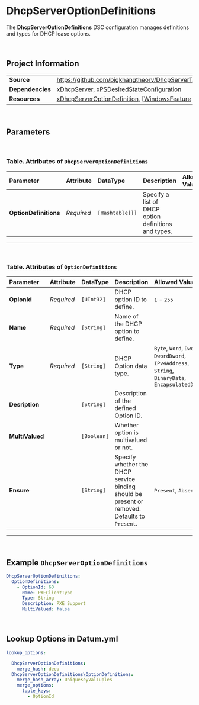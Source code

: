 # DhcpServerOptionDefinitions

The **DhcpServerOptionDefinitions** DSC configuration manages definitions and types for DHCP lease options.

<br />

## Project Information

|                  |                                                                                                                        |
| ---------------- | ---------------------------------------------------------------------------------------------------------------------- |
| **Source**       | https://github.com/bigkhangtheory/DhcpServerTasks/tree/master/DhcpServerTasks/DscResources/DhcpServerOptionDefinitions |
| **Dependencies** | [xDhcpServer][xDhcpServer], [xPSDesiredStateConfiguration][xPSDesiredStateConfiguration]                               |
| **Resources**    | [xDhcpServerOptionDefinition][xDhcpServerOptionDefinition], [[WindowsFeature][WindowsFeature]                          |

<br />

## Parameters

<br />

### Table. Attributes of `DhcpServerOptionDefinitions`

| Parameter             | Attribute  | DataType        | Description                                          | Allowed Values |
| :-------------------- | :--------- | :-------------- | :--------------------------------------------------- | :------------- |
| **OptionDefinitions** | *Required* | `[Hashtable[]]` | Specify a list of DHCP option definitions and types. |                |

---

<br />

### Table. Attributes of `OptionDefinitions`

| Parameter       | Attribute  | DataType    | Description                                                                                   | Allowed Values                                                                                   |
| :-------------- | :--------- | :---------- | :-------------------------------------------------------------------------------------------- | :----------------------------------------------------------------------------------------------- |
| **OpionId**     | *Required* | `[UInt32]`  | DHCP option ID to define.                                                                     | `1` - `255`                                                                                      |
| **Name**        | *Required* | `[String]`  | Name of the DHCP option to define.                                                            |                                                                                                  |
| **Type**        | *Required* | `[String]`  | DHCP Option data type.                                                                        | `Byte`, `Word`, `Dword`, `DwordDword`, `IPv4Address`, `String`, `BinaryData`, `EncapsulatedData` |
| **Desription**  |            | `[String]`  | Description of the defined Option ID.                                                         |                                                                                                  |
| **MultiValued** |            | `[Boolean]` | Whether option is multivalued or not.                                                         |                                                                                                  |
| **Ensure**      |            | `[String]`  | Specify whether the DHCP service binding should be present or removed. Defaults to `Present`. | `Present`, `Absent`                                                                              |

---

<br />

## Example `DhcpServerOptionDefinitions`

```yaml
DhcpServerOptionDefinitions:
  OptionDefinitions:
    - OptionId: 60
      Name: PXEClientType
      Type: String
      Description: PXE Support
      MultiValued: false
```

<br />

## Lookup Options in Datum.yml

```yaml
lookup_options:

  DhcpServerOptionDefinitions:
    merge_hash: deep
  DhcpServerOptionDefinitions\OptionDefinitions:
    merge_hash_array: UniqueKeyValTuples
    merge_options:
      tuple_keys:
        - OptionId
```

<br />

[Indented.Net.IP]: https://github.com/indented-automation/Indented.Net.IP
[xDhcpServer]: https://github.com/dsccommunity/xDhcpServer
[xPSDesiredStateConfiguration]: https://github.com/dsccommunity/xPSDesiredStateConfiguration
[DhcpScopeOptionValue]: https://github.com/dsccommunity/xDhcpServer
[xDhcpServerAuthorization]: https://github.com/dsccommunity/xDhcpServer
[DhcpServerBinding]: https://github.com/dsccommunity/xDhcpServer
[DhcpServerExclusionRange]: https://github.com/dsccommunity/xDhcpServer
[xDhcpServerOptionDefinition]: https://github.com/dsccommunity/xDhcpServer
[DhcpServerOptionValue]: https://github.com/dsccommunity/xDhcpServer
[xDhcpServerReservation]: https://github.com/dsccommunity/xDhcpServer
[xDhcpServerScope]: https://github.com/dsccommunity/xDhcpServer
[Script]: https://github.com/dsccommunity/xPSDesiredStateConfiguration
[WindowsFeature]: https://github.com/dsccommunity/xPSDesiredStateConfiguration
